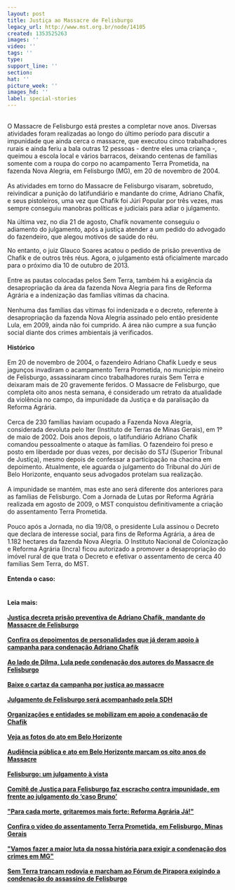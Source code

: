 ```yaml
---
layout: post
title: Justiça ao Massacre de Felisburgo
legacy_url: http://www.mst.org.br/node/14105
created: 1353525263
images: ''
video: ''
tags: ''
type: 
support_line: ''
section: 
hat: ''
picture_week: ''
images_hd: ''
label: special-stories
---
```

<p><br>O Massacre de Felisburgo está prestes a completar nove anos. Diversas atividades foram realizadas ao longo do último período para discutir a impunidade que ainda cerca o massacre, que executou cinco trabalhadores rurais e ainda feriu a bala outras 12 pessoas - dentre eles uma criança -, queimou a escola local e vários barracos, deixando centenas de famílias somente com a roupa do corpo no acampamento Terra Prometida, na fazenda Nova Alegria, em Felisburgo (MG), em 20 de novembro de 2004.<br><br>As atividades em torno do Massacre de Felisburgo visaram, sobretudo, reivindicar a punição do latifundiário e mandante do crime, Adriano Chafik, e seus pistoleiros, uma vez que Chafik foi Júri Popular por três vezes, mas sempre conseguiu manobras políticas e judiciais para adiar o julgamento.</p><p>Na última vez, no dia 21 de agosto, Chafik novamente conseguiu o adiamento do julgamento, após a justiça atender a um pedido do advogado do fazendeiro, que alegou motivos de saúde do réu.</p><p>No entanto, o juiz Glauco Soares acatou o  pedido de prisão preventiva de Chafik e de outros três réus. Agora, o julgamento está oficialmente marcado para o próximo dia 10 de outubro de 2013.<br><br>Entre as pautas colocadas pelos Sem Terra, também há a exigência da desapropriação da área da fazenda Nova Alegria para fins de Reforma Agrária e a indenização das famílias vítimas da chacina.<br><br>Nenhuma das famílias das vítimas foi indenizada e o decreto, referente à desapropriação da fazenda Nova Alegria assinado pelo então presidente Lula, em 2009, ainda não foi cumprido. A área não cumpre a sua função social diante dos crimes ambientais já verificados.<br><br><strong>Histórico</strong><br><br>Em 20 de novembro de 2004, o fazendeiro Adriano Chafik Luedy e seus jagunços invadiram o acampamento Terra Prometida, no município mineiro de Felisburgo, assassinaram cinco trabalhadores rurais Sem Terra e deixaram mais de 20 gravemente feridos. O Massacre de Felisburgo, que completa oito anos nesta semana, é considerado um retrato da atualidade da violência no campo, da impunidade da Justiça e da paralisação da Reforma Agrária.<br><br>Cerca de 230 famílias haviam ocupado a Fazenda Nova Alegria, considerada devoluta pelo Iter (Instituto de Terras de Minas Gerais), em 1º de maio de 2002. Dois anos depois, o latifundiário Adriano Chafik comandou pessoalmente o ataque às famílias. O fazendeiro foi preso e posto em liberdade por duas vezes, por decisão do STJ (Superior Tribunal de Justiça), mesmo depois de confessar a participação na chacina em depoimento. Atualmente, ele aguarda o julgamento do Tribunal do Júri de Belo Horizonte, enquanto seus advogados protelam sua realização.<br><br>A impunidade se mantém, mas este ano será diferente dos anteriores para as famílias de Felisburgo. Com a Jornada de Lutas por Reforma Agrária realizada em agosto de 2009, o MST conquistou definitivamente a criação do assentamento Terra Prometida. <br><br>Pouco após a Jornada, no dia 19/08, o presidente Lula assinou o Decreto que declara de interesse social, para fins de Reforma Agrária, a área de 1.182 hectares da fazenda Nova Alegria. O Instituto Nacional de Colonização e Reforma Agrária (Incra) ficou autorizado a promover a desapropriação do imóvel rural de que trata o Decreto e efetivar o assentamento de cerca 40 famílias Sem Terra, do MST.<br><strong><br>Entenda o caso</strong><strong>:</strong><br><img style="margin: 10px;" src="http://www.mst.org.br/sites/default/files/hqSemTerra%21.jpg" alt=""><br>&nbsp;<br><strong>Leia mais:<br><br><a href="http://www.mst.org.br/Juri-de-acusados-do-Massacre-de-Felisburgo-e-adiado-pela-3-vez" target="_blank">Justiça decreta prisão preventiva de Adriano Chafik, mandante do Massacre de Felisburgo <br></a><br><a href="http://www.mst.org.br/Depoimentos-de-personalidades-que-ja-deram-apoio-a-campanha-para-condenacao-Adriano-Chafik" target="_blank">Confira os depoimentos de personalidades que já deram apoio à campanha para condenação Adriano Chafik <br></a><br><a href="http://www.mst.org.br/Ao-lado-de-Dilma-Lula-pede-condena%C3%A7%C3%A3o-dos-respons%C3%A1veis-pelo-Massacre-de-Felisburgo" target="_blank">Ao lado de Dilma, Lula pede condenação dos autores do Massacre de Felisburgo <br></a><br></strong><a onclick="window.open(this.href,'','resizable=no,location=no,menubar=no,scrollbars=no,status=no,toolbar=no,fullscreen=no,dependent=no,status'); return false" href="http://www.mst.org.br/sites/default/files/Chafik_Cartaz_A2.pdf"><strong>Baixe o cartaz da campanha por justiça ao massacre</strong></a><br><br><a href="http://www.mst.org.br/Julgamento-de-Felisburgo-sera-acompanhado-pela-Secretaria-de-Direitos-Humanos" target="_blank"><strong>Julgamento de Felisburgo será acompanhado pela SDH <br></strong></a><br><a href="http://www.mst.org.br/Organizacoes-e-entidades-se-mobilizam-em-apoio-a-condenacao-de-Chafik" target="_blank"><strong>Organizações e entidades se mobilizam em apoio a condenação de Chafik <br></strong></a><br><a href="http://www.flickr.com/photos/90599227@N08/" target="_blank"><strong>Veja as fotos do ato em Belo Horizonte</strong></a><br><br><a href="http://www.mst.org.br/node/14117" target="_blank"><strong>Audiência pública e ato em Belo Horizonte marcam os oito anos do Massacre <br></strong></a><br><a href="http://www.mst.org.br/Massacre-de-Felisburgo-julgamento-a-vista" target="_blank"><strong>Felisburgo: um julgamento à vista <br></strong></a><br><a href="http://www.mst.org.br/node/14106" target="_blank"><strong>Comitê de Justiça para Felisburgo faz escracho contra impunidade, em frente ao julgamento do ‘caso Bruno’ <br></strong></a><br><a href="http://www.mst.org.br/node/14040" target="_blank"><strong>"Para cada morte, gritaremos mais forte: Reforma Agrária Já!" <br><br></strong></a><a href="http://www.mst.org.br/node/13985" target="_blank"><strong>Confira o vídeo do assentamento Terra Prometida, em Felisburgo, Minas Gerais <br><br></strong></a><a href="http://www.mst.org.br/Sem-Reforma-Agraria-violencia-no-campo-persiste-em-Minas-Gerais" target="_blank"><strong>"Vamos fazer a maior luta da nossa história para exigir a condenação dos crimes em MG" <br></strong></a><br><a href="http://www.mst.org.br/node/14109" target="_blank"><strong>Sem Terra trancam rodovia e marcham ao Fórum de Pirapora exigindo a condenação do assassino de Felisburgo <br></strong></a>&nbsp;</p>
